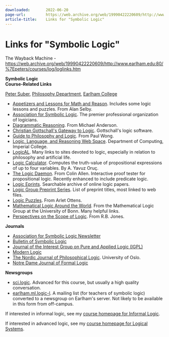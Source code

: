 ```yaml
---
downloaded:       2022-06-20
page-url:         https://web.archive.org/web/19990422220609/http://www.earlham.edu/~peters/courses/log/loglinks.htm
article-title:    Links for "Symbolic Logic"
---
```

# Links for "Symbolic Logic"
The Wayback Machine - https://web.archive.org/web/19990422220609/http://www.earlham.edu:80/%7Epeters/courses/log/loglinks.htm

**Symbolic Logic  
Course-Related Links**

[Peter Suber][1], [Philosophy Department][2], [Earlham College][3]

-   [Appetizers and Lessons for Math and Reason][4]. Includes some logic lessons and puzzles. From Alan Selby.
-   [Association for Symbolic Logic][5]. The premier professional organization of logicians.
-   [Diagrammatic Reasoning][6]. From Michael Anderson.
-   [Christian Gottschall's Gateway to Logic][7]. Gottschall's logic software.
-   [Guide to Philosophy and Logic][8]. From Paul Wong.
-   [Logic, Language, and Reasoning Web Space][9]. Department of Computing, Imperial College.
-   [LogicAL][10]. Many links to sites devoted to logic, especially in relation to philosophy and artificial life.
-   [Logic Calculator][11]. Computes the truth-value of propositional expressions of up to four variables. By A. Yavuz Oruç.
-   [The Logic Daemon][12]. From Colin Allen. Interactive proof tester for propositional logic. Recently enhanced to include predicate logic.
-   [Logic Eprints][13]. Searchable archive of online logic papers.
-   [Logic Group Preprint Series][14]. List of preprint titles, most linked to web files.
-   [Logic Puzzles][15]. From Arlet Ottens.
-   [Mathematical Logic Around the World][16]. From the Mathematical Logic Group at the University of Bonn. Many helpful links.
-   [Perspectives on the Scope of Logic][17]. From R.B. Jones.

**Journals**

-   [Association for Symbolic Logic Newsletter][18]
-   [Bulletin of Symbolic Logic][19]
-   [Journal of the Interest Group on Pure and Applied Logic (IGPL)][20]
-   [Modern Logic][21]
-   [The Nordic Journal of Philosophical Logic][22]. University of Oslo.
-   [Notre Dame Journal of Formal Logic][23]

**Newsgroups**

-   [sci.logic][24]. Advanced for this course, but usually a high quality conversation.
-   [earlham.ml.logic-l][25]. A mailing list (for teachers of symbolic logic) converted to a newsgroup on Earlham's server. Not likely to be available in this form from off-campus.

If interested in informal logic, see my [course homepage for Informal Logic][26].

If interested in advanced logic, see my [course homepage for Logical Systems][27].

[1]: https://web.archive.org/web/19990422220609/http://www.earlham.edu/~peters/hometoc.htm
[2]: https://web.archive.org/web/19990422220609/http://www.earlham.edu/~phil/index.htm
[3]: https://web.archive.org/web/19990422220609/http://www.earlham.edu/
[4]: https://web.archive.org/web/19990422220609/http://www.cam.org/~aselby/lesson.html
[5]: https://web.archive.org/web/19990422220609/http://www.math.uiuc.edu/~asl/
[6]: https://web.archive.org/web/19990422220609/http://morpheus.hartford.edu/cs/faculty/anderson/
[7]: https://web.archive.org/web/19990422220609/http://logik.phl.univie.ac.at/~chris/formular-uk.html
[8]: https://web.archive.org/web/19990422220609/http://www.sfu.ca/~wongas/#Logic
[9]: https://web.archive.org/web/19990422220609/http://medlar.doc.ic.ac.uk/
[10]: https://web.archive.org/web/19990422220609/http://uu-gna.mit.edu:8001/~napoli/LAMBDA/logical.html
[11]: https://web.archive.org/web/19990422220609/http://www.ee.umd.edu/~yavuz/logiccalc.html
[12]: https://web.archive.org/web/19990422220609/http://snaefell.tamu.edu/~colin/Logic/Daemon/
[13]: https://web.archive.org/web/19990422220609/http://www.math.ufl.edu/~logic/
[14]: https://web.archive.org/web/19990422220609/http://www.phil.ruu.nl:80/home/marco/preprints.html
[15]: https://web.archive.org/web/19990422220609/http://einstein.et.tudelft.nl/~arlet/puzzles/logic.html
[16]: https://web.archive.org/web/19990422220609/http://www.uni-bonn.de/logic/world.html
[17]: https://web.archive.org/web/19990422220609/http://www.rbjones.com/rbjpub/logic/index.htm
[18]: https://web.archive.org/web/19990422220609/http://www.math.ufl.edu/~logic/asl-news/past-news.html
[19]: https://web.archive.org/web/19990422220609/http://www.math.ucla.edu/~asl/bslcontents.html
[20]: https://web.archive.org/web/19990422220609/http://www.mpi-sb.mpg.de/igpl/Bulletin.html
[21]: https://web.archive.org/web/19990422220609/http://www.ed.ac.uk/~pmilne/ml/home.html
[22]: https://web.archive.org/web/19990422220609/http://www.hf.uio.no/filosofi/njpl
[23]: https://web.archive.org/web/19990422220609/http://www.nd.edu/~ndjfl/
[24]: https://web.archive.org/web/19990422220609/news:sci.logic
[25]: https://web.archive.org/web/19990422220609/news:earlham.ml.logic-l
[26]: https://web.archive.org/web/19990422220609/http://www.earlham.edu/~peters/courses/inflogic/inflhome.htm
[27]: https://web.archive.org/web/19990422220609/http://www.earlham.edu/~peters/courses/logsys/lshome.htm
